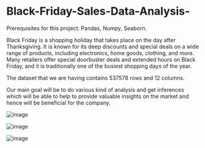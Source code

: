 # Black-Friday-Sales-Data-Analysis-
Prerequisites for this project: Pandas, Numpy, Seaborn.   


Black Friday is a shopping holiday  that takes place on the day after Thanksgiving. It is known for its deep discounts and special deals on a wide range of products, including electronics, home goods, clothing, and more. Many retailers offer special doorbuster deals and extended hours on Black Friday, and it is traditionally one of the busiest shopping days of the year. 

The dataset that we are having contains 537578 rows and 12 columns.

Our main goal will be to do various kind of analysis and get inferences which will be able to help to provide valuable insights on the market and hence will be beneficial for the company.


![image](https://github.com/Dubeyrock/Black-Friday-Sales-Data-Analysis-/assets/96882359/93f24153-965e-4e6a-a081-41b42de78b4c) 

![image](https://github.com/Dubeyrock/Black-Friday-Sales-Data-Analysis-/assets/96882359/d43fbb18-79bb-42ee-b0ea-94f0ea4ff87f) 

![image](https://github.com/Dubeyrock/Black-Friday-Sales-Data-Analysis-/assets/96882359/ae1537ef-2928-43e0-828a-e0e1b297e8cd)


